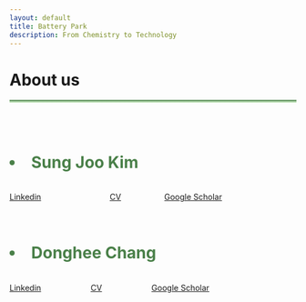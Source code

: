 ```yaml
---
layout: default
title: Battery Park
description: From Chemistry to Technology
---
```


# About us <i class="arrow right"></i>

<hr style="background: linear-gradient(#4a8049, #d8f5d0); height: 5px; border: none;">
<br>
<br>
<h1><Li style="color: #4a8049;"><b>Sung Joo Kim</b></Li></h1>
<br>
<div class="columns">
  <div class="column" style="width: 100px !important;">
    <a href="https://www.linkedin.com/in/sungjookim/">Linkedin</a>
  </div>
  <div class="column">
    <a href="https://donghee1025.github.io/Battery-Park/masthead/CV-SJK_092024.pdf" target="_blank">CV</a>
  </div>
  <div class="column">
    <a href="https://scholar.google.com/citations?user=a_DrrJ0AAAAJ">Google Scholar</a>
  </div>
  <div class="column">
  </div>
</div>
<br><br>
<h1><Li style="color: #4a8049;"><b>Donghee Chang</b></Li></h1>
<br>
<div class="columns">
  <div class="column">
    <a href="https://www.linkedin.com/in/dongheechang/">Linkedin</a>
  </div>
  <div class="column"> 
    <a href="https://donghee1025.github.io/Battery-Park/masthead/CV_DongheeChang.pdf" target="_blank">CV</a>
  </div>
  <div class="column"> 
    <a href="https://scholar.google.com/citations?hl=en&user=FygpjYEAAAAJ">Google Scholar</a>
  </div> 
  <div class="column">
  </div>
</div>




